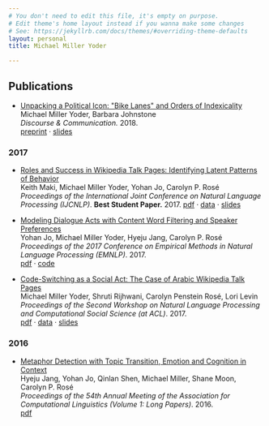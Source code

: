 ```yaml
---
# You don't need to edit this file, it's empty on purpose.
# Edit theme's home layout instead if you wanna make some changes
# See: https://jekyllrb.com/docs/themes/#overriding-theme-defaults
layout: personal
title: Michael Miller Yoder

---
```


## Publications

* [Unpacking a Political Icon: "Bike Lanes" and Orders of Indexicality](http://journals.sagepub.com/doi/full/10.1177/1750481317745753)  
Michael Miller Yoder, Barbara Johnstone  
*Discourse & Communication.* 2018.  
[preprint](files/yoder_johnstone_2018.pdf) &middot; [slides](files/yoder_johnstone_slides_2018.pdf)

### 2017

* [Roles and Success in Wikipedia Talk Pages: Identifying Latent Patterns of Behavior](http://www.aclweb.org/anthology/I17-1103)  
Keith Maki, Michael Miller Yoder, Yohan Jo, Carolyn P. Rosé  
*Proceedings of the International Joint Conference on Natural Language Processing (IJCNLP)*. **Best Student Paper.** 2017.
[pdf](http://www.aclweb.org/anthology/I17-1103) &middot; [data](https://github.com/michaelmilleryoder/wikipedia-talk-scores) &middot; [slides](files/maki_ijcnlp2017_slides.pdf)

* [Modeling Dialogue Acts with Content Word Filtering and Speaker Preferences](http://www.aclweb.org/anthology/D17-1232)  
Yohan Jo, Michael Miller Yoder, Hyeju Jang, Carolyn P. Rosé  
*Proceedings of the 2017 Conference on Empirical Methods in Natural Language Processing (EMNLP)*. 2017.  
[pdf](http://www.aclweb.org/anthology/D17-1232) &middot; [code](https://github.com/yohanjo/Dialogue-Acts)

* [Code-Switching as a Social Act: The Case of Arabic Wikipedia Talk Pages](http://aclweb.org/anthology/W17-2911)  
Michael Miller Yoder, Shruti Rijhwani, Carolyn Penstein Rosé, Lori Levin  
*Proceedings of the Second Workshop on Natural Language Processing and Computational Social Science (at ACL)*. 2017.  
[pdf](http://aclweb.org/anthology/W17-2911) &middot; [data](https://github.com/michaelmilleryoder/wikipedia-codeswitching-data) &middot; [slides](files/yoder_rijhwani_rose_levin_2017.pdf)

### 2016

* [Metaphor Detection with Topic Transition, Emotion and Cognition in Context](http://www.aclweb.org/anthology/P16-1021)  
Hyeju Jang, Yohan Jo, Qinlan Shen, Michael Miller, Shane Moon, Carolyn P. Rosé  
*Proceedings of the 54th Annual Meeting of the Association for Computational Linguistics (Volume 1: Long Papers)*. 2016.  
[pdf](http://www.aclweb.org/anthology/P16-1021)
